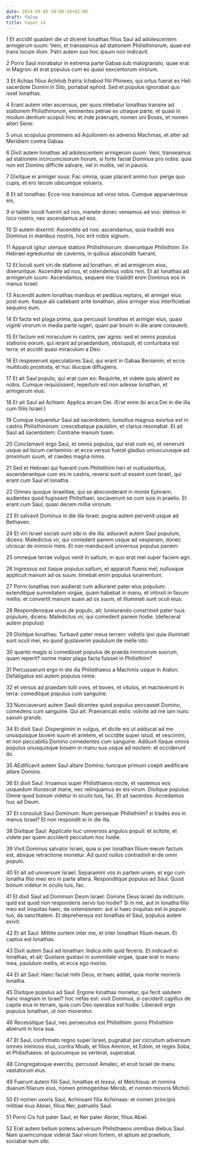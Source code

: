 ```yaml
---
date: 2024-09-06 20:00:50+02:00
draft: false
title: Caput 14
---
```





1 Et accidit quadam die ut diceret Ionathas filius Saul ad adolescentem armigerum suum: Veni, et transeamus ad stationem Philisthinorum, quae est trans locum illum. Patri autem suo hoc ipsum non indicavit.

2 Porro Saul morabatur in extrema parte Gabaa sub malogranato, quae erat in Magron: et erat populus cum eo quasi sexcentorum virorum.

3 Et Achias filius Achitob fratris Ichabod filii Phinees, qui ortus fuerat ex Heli sacerdote Domini in Silo, portabat ephod. Sed et populus ignorabat quo isset Ionathas.

4 Erant autem inter ascensus, per quos nitebatur Ionathas transire ad stationem Philisthinorum, eminentes petrae ex utraque parte, et quasi in modum dentium scopuli hinc et inde praerupti, nomen uni Boses, et nomen alteri Sene:

5 unus scopulus prominens ad Aquilonem ex adverso Machmas, et alter ad Meridiem contra Gabaa.

6 Dixit autem Ionathas ad adolescentem armigerum suum: Veni, transeamus ad stationem incircumcisorum horum, si forte faciat Dominus pro nobis: quia non est Domino difficile salvare, vel in multis, vel in paucis.

7 Dixitque ei armiger suus: Fac omnia, quae placent animo tuo: perge quo cupis, et ero tecum ubicumque volueris.

8 Et ait Ionathas: Ecce nos transimus ad viros istos. Cumque apparuerimus eis,

9 si taliter locuti fuerint ad nos, manete donec veniamus ad vos: stemus in loco nostro, nec ascendamus ad eos.

10 Si autem dixerint: Ascendite ad nos: ascendamus, quia tradidit eos Dominus in manibus nostris, hoc erit nobis signum.

11 Apparuit igitur uterque stationi Philisthinorum: dixeruntque Philisthiim: En Hebraei egrediuntur de cavernis, in quibus absconditi fuerant.

12 Et locuti sunt viri de statione ad Ionathan, et ad armigerum eius, dixeruntque: Ascendite ad nos, et ostendemus vobis rem. Et ait Ionathas ad armigerum suum: Ascendamus, sequere me: tradidit enim Dominus eos in manus Israel.

13 Ascendit autem Ionathas manibus et pedibus reptans, et armiger eius post eum. Itaque alii cadebant ante Ionathan, alios armiger eius interficiebat sequens eum.

14 Et facta est plaga prima, qua percussit Ionathas et armiger eius, quasi viginti virorum in media parte iugeri, quam par boum in die arare consuevit.

15 Et factum est miraculum in castris, per agros: sed et omnis populus stationis eorum, qui ierant ad praedandum, obstupuit, et conturbata est terra: et accidit quasi miraculum a Deo.

16 Et respexerunt speculatores Saul, qui erant in Gabaa Beniamin, et ecce multitudo prostrata, et huc illucque diffugiens.

17 Et ait Saul populo, qui erat cum eo: Requirite, et videte quis abierit ex nobis. Cumque requisissent, repertum est non adesse Ionathan, et armigerum eius.

18 Et ait Saul ad Achiam: Applica arcam Dei. (Erat enim ibi arca Dei in die illa cum filiis Israel.)

19 Cumque loqueretur Saul ad sacerdotem, tumultus magnus exortus est in castris Philisthinorum: crescebatque paulatim, et clarius resonabat. Et ait Saul ad sacerdotem: Contrahe manum tuam.

20 Conclamavit ergo Saul, et omnis populus, qui erat cum eo, et venerunt usque ad locum certaminis: et ecce versus fuerat gladius uniuscuiusque ad proximum suum, et caedes magna nimis.

21 Sed et Hebraei qui fuerant cum Philisthiim heri et nudiustertius, ascenderantque cum eis in castris, reversi sunt ut essent cum Israel, qui erant cum Saul et Ionatha.

22 Omnes quoque Israelitae, qui se absconderant in monte Ephraim, audientes quod fugissent Philisthaei, sociaverunt se cum suis in praelio. Et erant cum Saul, quasi decem millia virorum.

23 Et salvavit Dominus in die illa Israel. pugna autem pervenit usque ad Bethaven.

24 Et viri Israel sociati sunt sibi in die illa: adiuravit autem Saul populum, dicens: Maledictus vir, qui comederit panem usque ad vesperam, donec ulciscar de inimicis meis. Et non manducavit universus populus panem:

25 omneque terrae vulgus venit in saltum, in quo erat mel super faciem agri.

26 Ingressus est itaque populus saltum, et apparuit fluens mel, nullusque applicuit manum ad os suum. timebat enim populus iuramentum.

27 Porro Ionathas non audierat cum adiuraret pater eius populum: extenditque summitatem virgae, quam habebat in manu, et intinxit in favum mellis: et convertit manum suam ad os suum, et illuminati sunt oculi eius.

28 Respondensque unus de populo, ait: Iureiurando constrinxit pater tuus populum, dicens: Maledictus vir, qui comederit panem hodie. (defecerat autem populus)

29 Dixitque Ionathas: Turbavit pater meus terram: vidistis ipsi quia illuminati sunt oculi mei, eo quod gustaverim paululum de melle isto:

30 quanto magis si comedisset populus de praeda inimicorum suorum, quam reperit? nonne maior plaga facta fuisset in Philisthiim?

31 Percusserunt ergo in die illa Philisthaeos a Machmis usque in Aialon. Defatigatus est autem populus nimis:

32 et versus ad praedam tulit oves, et boves, et vitulos, et mactaverunt in terra: comeditque populus cum sanguine.

33 Nunciaverunt autem Sauli dicentes quod populus peccasset Domino, comedens cum sanguine. Qui ait: Praevaricati estis: volvite ad me iam nunc saxum grande.

34 Et dixit Saul: Dispergimini in vulgus, et dicite eis ut adducat ad me unusquisque bovem suum et arietem, et occidite super istud, et vescimini, et non peccabitis Domino comedentes cum sanguine. Adduxit itaque omnis populus unusquisque bovem in manu sua usque ad noctem: et occiderunt ibi.

35 AEdificavit autem Saul altare Domino; tuncque primum coepit aedificare altare Domino.

36 Et dixit Saul: Irruamus super Philisthaeos nocte, et vastemus eos usquedum illucescat mane, nec relinquamus ex eis virum. Dixitque populus: Omne quod bonum videtur in oculis tuis, fac. Et ait sacerdos: Accedamus huc ad Deum.

37 Et consuluit Saul Dominum: Num persequar Philisthiim? si trades eos in manus Israel? Et non respondit ei in die illa.

38 Dixitque Saul: Applicate huc universos angulos populi: et scitote, et videte per quem acciderit peccatum hoc hodie.

39 Vivit Dominus salvator Israel, quia si per Ionathan filium meum factum est, absque retractione morietur. Ad quod nullus contradixit ei de omni populo.

40 Et ait ad universum Israel: Separamini vos in partem unam, et ego cum Ionatha filio meo ero in parte altera. Responditque populus ad Saul: Quod bonum videtur in oculis tuis, fac.

41 Et dixit Saul ad Dominum Deum Israel: Domine Deus Israel da indicium: quid est quod non responderis servo tuo hodie? Si in me, aut in Ionatha filio meo est iniquitas haec, da ostensionem: aut si haec iniquitas est in populo tuo, da sanctitatem. Et deprehensus est Ionathas et Saul, populus autem exivit.

42 Et ait Saul: Mittite sortem inter me, et inter Ionathan filium meum. Et captus est Ionathas.

43 Dixit autem Saul ad Ionathan: Indica mihi quid feceris. Et indicavit ei Ionathas, et ait: Gustans gustavi in summitate virgae, quae erat in manu mea, paululum mellis, et ecce ego morior.

44 Et ait Saul: Haec faciat mihi Deus, et haec addat, quia morte morieris Ionatha.

45 Dixitque populus ad Saul: Ergone Ionathas morietur, qui fecit salutem hanc magnam in Israel? hoc nefas est: vivit Dominus, si ceciderit capillus de capite eius in terram, quia cum Deo operatus est hodie. Liberavit ergo populus Ionathan, ut non moreretur.

46 Recessitque Saul, nec persecutus est Philisthiim: porro Philisthiim abierunt in loca sua.

47 Et Saul, confirmato regno super Israel, pugnabat per circuitum adversum omnes inimicos eius, contra Moab, et filios Ammon, et Edom, et reges Soba, et Philisthaeos: et quocumque se verterat, superabat.

48 Congregatoque exercitu, percussit Amalec, et eruit Israel de manu vastatorum eius.

49 Fuerunt autem filii Saul, Ionathas et Iessui, et Melchisua: et nomina duarum filiarum eius, nomen primogenitae Merob, et nomen minoris Michol.

50 Et nomen uxoris Saul, Achinoam filia Achimaas: et nomen principis militiae eius Abner, filius Ner, patruelis Saul.

51 Porro Cis fuit pater Saul, et Ner pater Abner, filius Abiel.

52 Erat autem bellum potens adversum Philisthaeos omnibus diebus Saul. Nam quemcumque viderat Saul virum fortem, et aptum ad praelium, sociabat eum sibi.

